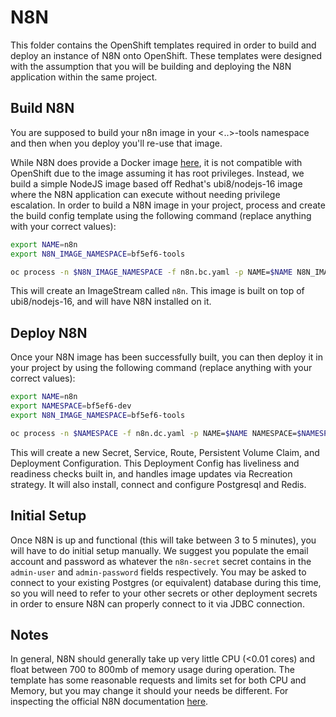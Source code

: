 # N8N

This folder contains the OpenShift templates required in order to build and deploy an instance of N8N onto OpenShift. These templates were designed with the assumption that you will be building and deploying the N8N application within the same project. 

## Build N8N

You are supposed to build your n8n image in your <..>-tools namespace and then when you deploy you'll re-use that image.

While N8N does provide a Docker image [here](https://hub.docker.com/r/n8nio/n8n), it is not compatible with OpenShift due to the image assuming it has root privileges. Instead, we build a simple NodeJS image based off Redhat's ubi8/nodejs-16 image where the N8N application can execute without needing privilege escalation. In order to build a N8N image in your project, process and create the build config template using the following command  (replace anything with your correct values):

```sh
export NAME=n8n
export N8N_IMAGE_NAMESPACE=bf5ef6-tools

oc process -n $N8N_IMAGE_NAMESPACE -f n8n.bc.yaml -p NAME=$NAME N8N_IMAGE_NAMESPACE=$N8N_IMAGE_NAMESPACE -o yaml | oc apply -n $N8N_IMAGE_NAMESPACE -f -

```

This will create an ImageStream called `n8n`. This image is built on top of ubi8/nodejs-16, and will have N8N installed on it.

## Deploy N8N

Once your N8N image has been successfully built, you can then deploy it in your project by using the following command (replace anything with your correct values):

```sh
export NAME=n8n
export NAMESPACE=bf5ef6-dev
export N8N_IMAGE_NAMESPACE=bf5ef6-tools

oc process -n $NAMESPACE -f n8n.dc.yaml -p NAME=$NAME NAMESPACE=$NAMESPACE N8N_IMAGE_NAMESPACE=$N8N_IMAGE_NAMESPACE -o yaml | oc apply -n $NAMESPACE -f -
```

This will create a new Secret, Service, Route, Persistent Volume Claim, and Deployment Configuration. This Deployment Config has liveliness and readiness checks built in, and handles image updates via Recreation strategy.
It will also install, connect and configure Postgresql and Redis.

## Initial Setup

Once N8N is up and functional (this will take between 3 to 5 minutes), you will have to do initial setup manually. We suggest you populate the email account and password as whatever the `n8n-secret` secret contains in the `admin-user` and `admin-password` fields respectively. You may be asked to connect to your existing Postgres (or equivalent) database during this time, so you will need to refer to your other secrets or other deployment secrets in order to ensure N8N can properly connect to it via JDBC connection.

## Notes

In general, N8N should generally take up very little CPU (<0.01 cores) and float between 700 to 800mb of memory usage during operation. The template has some reasonable requests and limits set for both CPU and Memory, but you may change it should your needs be different. For inspecting the official N8N documentation [here](https://docs.n8n.io/).
